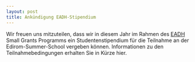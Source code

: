 ```yaml
---
layout: post 
title: Ankündigung EADH-Stipendium
---
```


Wir freuen uns mitzuteilen, dass wir in diesem Jahr im Rahmen des [EADH] Small Grants Programms ein Studentenstipendium für die Teilnahme an der Edirom-Summer-School vergeben können. Informationen zu den Teilnahmebedingungen erhalten Sie in Kürze hier.

[EADH]: https://eadh.org/
